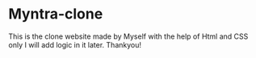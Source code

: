 # Myntra-clone
This is the clone website made by Myself with the help of Html and CSS only I will add logic in it later. Thankyou!
